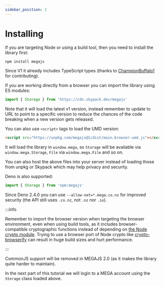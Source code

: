 ```yaml
---
sidebar_position: 2
---
```


# Installing

If you are targeting Node or using a build tool, then you need to install the library first:

```bash npm2yarn
npm install megajs
```

Since V1 it already includes TypeScript types (thanks to [ChampionBuffalo1](https://github.com/ChampionBuffalo1) for contributing).

If you are working directly from a browser you can import the library using ES modules:

```js
import { Storage } from 'https://cdn.skypack.dev/megajs'
```

Note that it will load the latest v1 version, instead remember to update to URL to point to a specific version to reduce the chances of the code breaking when a new version gets released.

You can also use `<script>` tags to load the UMD version:

```html
<script src="https://unpkg.com/megajs@1/dist/main.browser-umd.js"></script>
```

It will load the library in `window.mega`, so `Storage` will be available via `window.mega.Storage`, `File` via `window.mega.File` and so on.

You can also host the above files into your server instead of loading those from unpkg or Skypack which may help privacy and security.

Deno is also supported:

```js
import { Storage } from 'npm:megajs'
```

Since Deno 2.4.0 you can use `--allow-net=*.mega.co.nz` for improved security (the API still uses `.co.nz`, not `.nz` nor `.io`).

:::info

Remember to import the browser version when targeting the browser environment, even when using build tools, as it includes browser-compatible cryptographic functions instead of depending on [the Node crypto module](https://nodejs.org/api/crypto.html). Trying to use a browser port of Node crypto like [crypto-browserify](https://www.npmjs.com/package/crypto-browserify) can result in huge build sizes and hurt performance.

:::

CommonJS support will be removed in MEGAJS 2.0 (as it makes the library quite harder to maintain).

In the next part of this tutorial we will login to a MEGA account using the `Storage` class loaded above.
